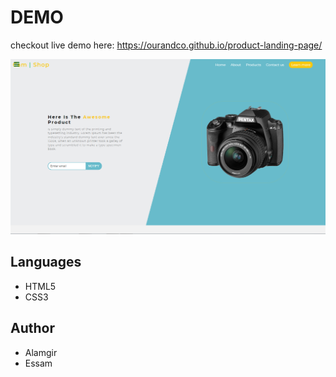 # DEMO
checkout live demo here: https://ourandco.github.io/product-landing-page/

![](img/shot.PNG)

## Languages
- HTML5
- CSS3


## Author
- Alamgir
- Essam
